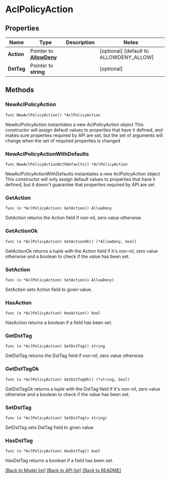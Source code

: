 # AclPolicyAction

## Properties

Name | Type | Description | Notes
------------ | ------------- | ------------- | -------------
**Action** | Pointer to [**AllowDeny**](AllowDeny.md) |  | [optional] [default to ALLOWDENY_ALLOW]
**DstTag** | Pointer to **string** |  | [optional] 

## Methods

### NewAclPolicyAction

`func NewAclPolicyAction() *AclPolicyAction`

NewAclPolicyAction instantiates a new AclPolicyAction object
This constructor will assign default values to properties that have it defined,
and makes sure properties required by API are set, but the set of arguments
will change when the set of required properties is changed

### NewAclPolicyActionWithDefaults

`func NewAclPolicyActionWithDefaults() *AclPolicyAction`

NewAclPolicyActionWithDefaults instantiates a new AclPolicyAction object
This constructor will only assign default values to properties that have it defined,
but it doesn't guarantee that properties required by API are set

### GetAction

`func (o *AclPolicyAction) GetAction() AllowDeny`

GetAction returns the Action field if non-nil, zero value otherwise.

### GetActionOk

`func (o *AclPolicyAction) GetActionOk() (*AllowDeny, bool)`

GetActionOk returns a tuple with the Action field if it's non-nil, zero value otherwise
and a boolean to check if the value has been set.

### SetAction

`func (o *AclPolicyAction) SetAction(v AllowDeny)`

SetAction sets Action field to given value.

### HasAction

`func (o *AclPolicyAction) HasAction() bool`

HasAction returns a boolean if a field has been set.

### GetDstTag

`func (o *AclPolicyAction) GetDstTag() string`

GetDstTag returns the DstTag field if non-nil, zero value otherwise.

### GetDstTagOk

`func (o *AclPolicyAction) GetDstTagOk() (*string, bool)`

GetDstTagOk returns a tuple with the DstTag field if it's non-nil, zero value otherwise
and a boolean to check if the value has been set.

### SetDstTag

`func (o *AclPolicyAction) SetDstTag(v string)`

SetDstTag sets DstTag field to given value.

### HasDstTag

`func (o *AclPolicyAction) HasDstTag() bool`

HasDstTag returns a boolean if a field has been set.


[[Back to Model list]](../README.md#documentation-for-models) [[Back to API list]](../README.md#documentation-for-api-endpoints) [[Back to README]](../README.md)


